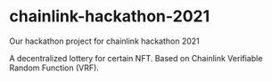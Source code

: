 # chainlink-hackathon-2021

Our hackathon project for chainlink hackathon 2021

A decentralized lottery for certain NFT. Based on Chainlink Verifiable Random Function (VRF).
